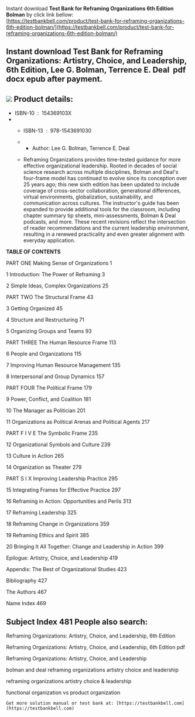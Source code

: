 Instant download **Test Bank for Reframing Organizations 6th Edition Bolman** by click link bellow:  
[https://testbankbell.com/product/test-bank-for-reframing-organizations-6th-edition-bolman/](https://testbankbell.com/product/test-bank-for-reframing-organizations-6th-edition-bolman/)  

**Instant download Test Bank for Reframing Organizations: Artistry, Choice, and Leadership, 6th Edition, Lee G. Bolman, Terrence E. Deal  pdf docx epub after payment.**
------------------------------------------------------------------------------------------------------------------------------------------------------------------------


![](https://testbankbell.com/wp-content/uploads/2023/05/9781119281818_TestBank.jpg)
**Product details:**
--------------------


* ISBN-10 ‏ : ‎ 154369103X
* * ISBN-13 ‏ : ‎ 978-1543691030
  * * Author: Lee G. Bolman, Terrence E. Deal
   
  * Reframing Organizations provides time-tested guidance for more effective organizational leadership. Rooted in decades of social science research across multiple disciplines, Bolman and Deal's four-frame model has continued to evolve since its conception over 25 years ago; this new sixth edition has been updated to include coverage of cross-sector collaboration, generational differences, virtual environments, globalization, sustainability, and communication across cultures. The instructor's guide has been expanded to provide additional tools for the classroom, including chapter summary tip sheets, mini-assessments, Bolman & Deal podcasts, and more. These recent revisions reflect the intersection of reader recommendations and the current leadership environment, resulting in a renewed practicality and even greater alignment with everyday application.
 
**TABLE OF CONTENTS**

PART ONE Making Sense of Organizations 1

1 Introduction: The Power of Reframing 3

2 Simple Ideas, Complex Organizations 25

PART TWO The Structural Frame 43

3 Getting Organized 45

4 Structure and Restructuring 71

5 Organizing Groups and Teams 93

PART THREE The Human Resource Frame 113

6 People and Organizations 115

7 Improving Human Resource Management 135

8 Interpersonal and Group Dynamics 157

PART FOUR The Political Frame 179

9 Power, Conflict, and Coalition 181

10 The Manager as Politician 201

11 Organizations as Political Arenas and Political Agents 217

PART F I V E The Symbolic Frame 235

12 Organizational Symbols and Culture 239

13 Culture in Action 265

14 Organization as Theater 279

PART S I X Improving Leadership Practice 295

15 Integrating Frames for Effective Practice 297

16 Reframing in Action: Opportunities and Perils 313

17 Reframing Leadership 325

18 Reframing Change in Organizations 359

19 Reframing Ethics and Spirit 385

20 Bringing It All Together: Change and Leadership in Action 399

Epilogue: Artistry, Choice, and Leadership 419

Appendix: The Best of Organizational Studies 423

Bibliography 427

The Authors 467

Name Index 469

Subject Index 481
**People also search:**
-----------------------


Reframing Organizations: Artistry, Choice, and Leadership, 6th Edition

Reframing Organizations: Artistry, Choice, and Leadership, 6th Edition pdf

Reframing Organizations: Artistry, Choice, and Leadership

bolman and deal reframing organizations artistry choice and leadership

reframing organizations artistry choice & leadership

functional organization vs product organization


    Get more solution manual or test bank at: [https://testbankbell.com](https://testbankbell.com)
